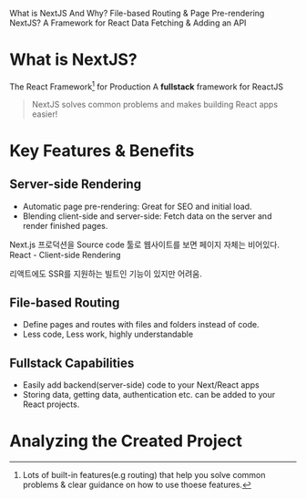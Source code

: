 What is NextJS And Why?
File-based Routing & Page Pre-rendering
NextJS? A Framework for React
Data Fetching & Adding an API

# What is NextJS?
The React Framework[^1] for Production
A **fullstack** framework for ReactJS

> NextJS solves common problems and makes building React apps easier!

[^1]: Lots of built-in features(e.g routing) that help you solve common problems & clear guidance on how to use thoese features.

# Key Features & Benefits

## **Server-side Rendering**
- Automatic page pre-rendering: Great for SEO and initial load.
- Blending client-side and server-side: Fetch data on the server and render finished pages.

Next.js 프로덕션을 Source code 툴로 웹사이트를 보면 페이지 자체는 비어있다.
React - Client-side Rendering

리액트에도 SSR를 지원하는 빌트인 기능이 있지만 어려움.

## **File-based Routing**
- Define pages and routes with files and folders instead of code.
- Less code, Less work, highly understandable

## **Fullstack Capabilities**
- Easily add backend(server-side) code to your Next/React apps
- Storing data, getting data, authentication etc. can be added to your React projects.

# Analyzing the Created Project

